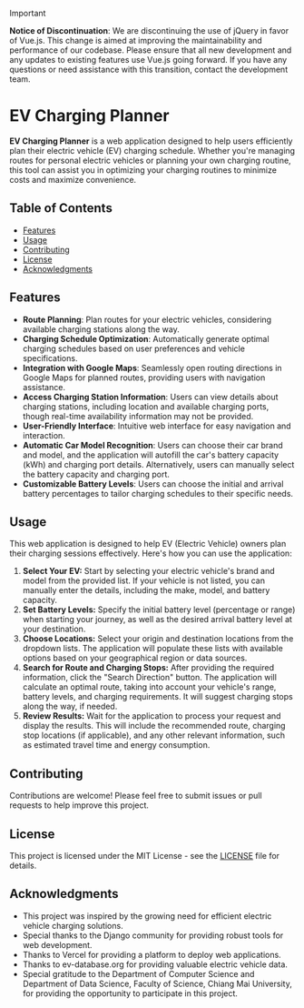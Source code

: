 > [!IMPORTANT]
> **Notice of Discontinuation**: We are discontinuing the use of jQuery in favor of Vue.js. This change is aimed at improving the maintainability and performance of our codebase. Please ensure that all new development and any updates to existing features use Vue.js going forward. If you have any questions or need assistance with this transition, contact the development team.


# EV Charging Planner

**EV Charging Planner** is a web application designed to help users efficiently plan their electric vehicle (EV) charging schedule. Whether you're managing routes for personal electric vehicles or planning your own charging routine, this tool can assist you in optimizing your charging routines to minimize costs and maximize convenience.

## Table of Contents

- [Features](#features)
- [Usage](#usage)
- [Contributing](#contributing)
- [License](#license)
- [Acknowledgments](#acknowledgments)

## Features

- **Route Planning**: Plan routes for your electric vehicles, considering available charging stations along the way.
- **Charging Schedule Optimization**: Automatically generate optimal charging schedules based on user preferences and vehicle specifications.
- **Integration with Google Maps**: Seamlessly open routing directions in Google Maps for planned routes, providing users with navigation assistance.
- **Access Charging Station Information**: Users can view details about charging stations, including location and available charging ports, though real-time availability information may not be provided.
- **User-Friendly Interface**: Intuitive web interface for easy navigation and interaction.
- **Automatic Car Model Recognition**: Users can choose their car brand and model, and the application will autofill the car's battery capacity (kWh) and charging port details. Alternatively, users can manually select the battery capacity and charging port.
- **Customizable Battery Levels**: Users can choose the initial and arrival battery percentages to tailor charging schedules to their specific needs.

## Usage
This web application is designed to help EV (Electric Vehicle) owners plan their charging sessions effectively. Here's how you can use the application:

1. **Select Your EV:** Start by selecting your electric vehicle's brand and model from the provided list. If your vehicle is not listed, you can manually enter the details, including the make, model, and battery capacity.
2. **Set Battery Levels:** Specify the initial battery level (percentage or range) when starting your journey, as well as the desired arrival battery level at your destination.
3. **Choose Locations:** Select your origin and destination locations from the dropdown lists. The application will populate these lists with available options based on your geographical region or data sources.
4. **Search for Route and Charging Stops:** After providing the required information, click the "Search Direction" button. The application will calculate an optimal route, taking into account your vehicle's range, battery levels, and charging requirements. It will suggest charging stops along the way, if needed.
5. **Review Results:** Wait for the application to process your request and display the results. This will include the recommended route, charging stop locations (if applicable), and any other relevant information, such as estimated travel time and energy consumption.

## Contributing

Contributions are welcome! Please feel free to submit issues or pull requests to help improve this project.

## License

This project is licensed under the MIT License - see the [LICENSE](LICENSE) file for details.

## Acknowledgments

- This project was inspired by the growing need for efficient electric vehicle charging solutions.
- Special thanks to the Django community for providing robust tools for web development.
- Thanks to Vercel for providing a platform to deploy web applications.
- Thanks to ev-database.org for providing valuable electric vehicle data.
- Special gratitude to the Department of Computer Science and Department of Data Science, Faculty of Science, Chiang Mai University, for providing the opportunity to participate in this project.


